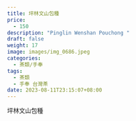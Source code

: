 ```yaml
---
title: 坪林文山包種
price:
  - 150
description: "Pinglin Wenshan Pouchong "
draft: false
weight: 17
image: images/img_0686.jpeg
categories:
  - 茶類/手奉
tags:
  - 茶類
  - 手奉 台灣茶
date: 2023-08-11T23:15:07+08:00
---
```


 坪林文山包種

